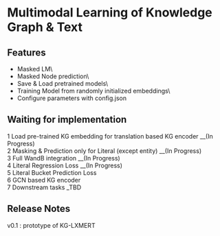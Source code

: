 # Multimodal Learning of Knowledge Graph & Text
## Features
+ Masked LM\
+ Masked Node prediction\
+ Save & Load pretrained models\
+ Training Model from randomly initialized embeddings\
+ Configure parameters with config.json
## Waiting for implementation
1 Load pre-trained KG embedding for translation based KG encoder __(In Progress)\
2 Masking & Prediction only for Literal (except entity) __(In Progress)\
3 Full WandB integration __(In Progress)\
4 Literal Regression Loss __(In Progress)\
5 Literal Bucket Prediction Loss\
6 GCN based KG encoder\
7 Downstream tasks _TBD

## Release Notes
v0.1 : prototype of KG-LXMERT
